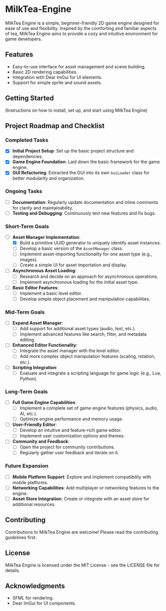 # MilkTea-Engine

MilkTea Engine is a simple, beginner-friendly 2D game engine designed for ease of use and flexibility. Inspired by the comforting and familiar aspects of tea, MilkTea Engine aims to provide a cozy and intuitive environment for game developers.

## Features
- Easy-to-use interface for asset management and scene building.
- Basic 2D rendering capabilities.
- Integration with Dear ImGui for UI elements.
- Support for simple sprite and sound assets.

## Getting Started
(Instructions on how to install, set up, and start using MilkTea Engine)

## Project Roadmap and Checklist

### Completed Tasks
- [x] **Initial Project Setup**: Set up the basic project structure and dependencies.
- [x] **Game Engine Foundation**: Laid down the basic framework for the game engine.
- [x] **GUI Refactoring**: Extracted the GUI into its own `GuiLoader` class for better modularity and organization.

### Ongoing Tasks
- [ ] **Documentation**: Regularly update documentation and inline comments for clarity and maintainability.
- [ ] **Testing and Debugging**: Continuously test new features and fix bugs.

### Short-Term Goals
- [ ] **Asset Manager Implementation**:
  - [x] Build a primitive UUID generator to uniquely identify asset instances.
  - [ ] Develop a basic version of the `AssetManager` class.
  - [ ] Implement asset-importing functionality for one asset type (e.g., images).
  - [ ] Create a simple UI for asset importation and display.

- [ ] **Asynchronous Asset Loading**:
  - [ ] Research and decide on an approach for asynchronous operations.
  - [ ] Implement asynchronous loading for the initial asset type.

- [ ] **Basic Editor Features**:
  - [ ] Implement a basic level editor.
  - [ ] Develop simple object placement and manipulation capabilities.

### Mid-Term Goals
- [ ] **Expand Asset Manager**:
  - [ ] Add support for additional asset types (audio, text, etc.).
  - [ ] Implement advanced features like search, filter, and metadata editing.

- [ ] **Enhanced Editor Functionality**:
  - [ ] Integrate the asset manager with the level editor.
  - [ ] Add more complex object manipulation features (scaling, rotation, etc.).

- [ ] **Scripting Integration**:
  - [ ] Evaluate and integrate a scripting language for game logic (e.g., Lua, Python).

### Long-Term Goals
- [ ] **Full Game Engine Capabilities**:
  - [ ] Implement a complete set of game engine features (physics, audio, AI, etc.).
  - [ ] Optimize engine performance and memory usage.

- [ ] **User-Friendly Editor**:
  - [ ] Develop an intuitive and feature-rich game editor.
  - [ ] Implement user customization options and themes.

- [ ] **Community and Feedback**:
  - [ ] Open the project for community contributions.
  - [ ] Regularly gather user feedback and iterate on it.

### Future Expansion
- [ ] **Mobile Platform Support**: Explore and implement compatibility with mobile platforms.
- [ ] **Networking Capabilities**: Add multiplayer or networking features to the engine.
- [ ] **Asset Store Integration**: Create or integrate with an asset store for additional resources.

## Contributing
Contributions to MilkTea Engine are welcome! Please read the contributing guidelines first.

## License
MilkTea Engine is licensed under the MIT License - see the LICENSE file for details.

## Acknowledgments
- SFML for rendering.
- Dear ImGui for UI components.
